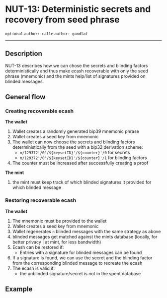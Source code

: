 NUT-13: Deterministic secrets and recovery from seed phrase
==========================

`optional` `author: calle` `author: gandlaf`

---

## Description

NUT-13 describes how we can chose the secrets and blinding factors deterministically and thus make ecash recoverable with only the seed phrase (mnemonic) and the mints help/list of signatures provided on blinded messages.

## General flow

### Creating recoverable ecash

**The wallet**
1. Wallet creates a randomly generated bip39 mnemonic phrase
1. Wallet creates a seed key from mnemonic
1. The wallet can now choose the secrets and blinding factors deterministically from the seed with a bip32 derivation scheme:
    * ```m/129372'/0'/${keysetID}'/${counter}'/0``` for secrets
    * ```m/129372'/0'/${keysetID}'/${counter}'/1``` for blinding factors
1. The counter must be increased after successfully creating a proof

**The mint**
1. the mint must keep track of which blinded signatures it provided for which blinded message

### Restoring recoverable ecash

**The wallet**
1. The mnemonic must be provided to the wallet
1. Wallet creates a seed key from mnemonic
1. Wallet regenerates `n` blinded messages with the same strategy as above
1. blinded messages get matched against the mints database (locally, for better privacy | at mint, for less bandwidth)
1. Ecash can be restored if:
    * Entries with a signature for blinded messages can be found
1. If a signature is found, we can use the secret and the blinding factor from the corresponding blinded message to recreate the ecash
1. The ecash is valid if:
    * the unblinded signature/secret is not in the spent database

## Example


